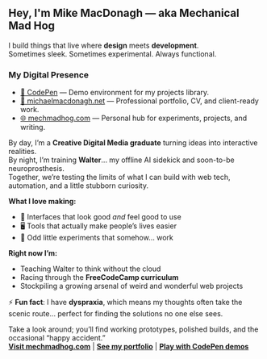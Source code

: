 ## Hey, I'm Mike MacDonagh — aka **Mechanical Mad Hog**

I build things that live where **design** meets **development**.  
Sometimes sleek. Sometimes experimental. Always functional.  

### My Digital Presence
- [🧪 CodePen](https://codepen.io/Mike-MacDonagh/) — Demo environment for my projects library.
- [💼 michaelmacdonagh.net](https://michaelmacdonagh.net) — Professional portfolio, CV, and client-ready work.   
- [🌐 mechmadhog.com](https://mechmadhog.com) — Personal hub for experiments, projects, and writing.  

By day, I’m a **Creative Digital Media graduate** turning ideas into interactive realities.  
By night, I’m training **Walter**... my offline AI sidekick and soon-to-be neuroprosthesis.  
Together, we’re testing the limits of what I can build with web tech, automation, and a little stubborn curiosity.  

**What I love making:**  
- 🎨 Interfaces that look good *and* feel good to use  
- 🖥️ Tools that actually make people’s lives easier  
- 🔧 Odd little experiments that somehow… work  

**Right now I’m:**  
- Teaching Walter to think without the cloud  
- Racing through the **FreeCodeCamp curriculum**  
- Stockpiling a growing arsenal of weird and wonderful web projects  

⚡ **Fun fact**: I have **dyspraxia**, which means my thoughts often take the scenic route… perfect for finding the solutions no one else sees.  

Take a look around; you’ll find working prototypes, polished builds, and the occasional “happy accident.”  
[**Visit mechmadhog.com**](https://mechmadhog.com) | [**See my portfolio**](https://michaelmacdonagh.net) | [**Play with CodePen demos**](https://codepen.io/Mike-MacDonagh/)
